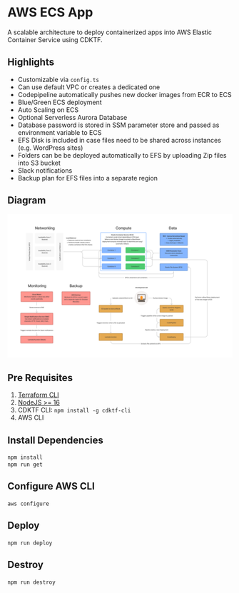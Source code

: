 # AWS ECS App

A scalable architecture to deploy containerized apps into AWS Elastic Container Service using CDKTF.

## Highlights

- Customizable via `config.ts`
- Can use default VPC or creates a dedicated one
- Codepipeline automatically pushes new docker images from ECR to ECS
- Blue/Green ECS deployment
- Auto Scaling on ECS
- Optional Serverless Aurora Database
- Database password is stored in SSM parameter store and passed as environment variable to ECS
- EFS Disk is included in case files need to be shared across instances (e.g. WordPress sites)
- Folders can be be deployed automatically to EFS by uploading Zip files into S3 bucket
- Slack notifications
- Backup plan for EFS files into a separate region

## Diagram

![cdktf AWS ECS App Architecture](assets/images/diagram.png?raw=true)

## Pre Requisites

1. [Terraform CLI](https://learn.hashicorp.com/tutorials/terraform/install-cli)
2. [NodeJS >= 16](https://nodejs.org/)
3. CDKTF CLI: `npm install -g cdktf-cli`
4. AWS CLI

## Install Dependencies

```shell
npm install
npm run get
```

## Configure AWS CLI

```shell
aws configure
```

## Deploy

```shell
npm run deploy
```

## Destroy

```shell
npm run destroy
```
